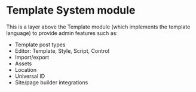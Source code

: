 # Template System module

This is a layer above the Template module (which implements the template language) to provide admin features such as:

- Template post types
- Editor: Template, Style, Script, Control 
- Import/export
- Assets
- Location
- Universal ID
- Site/page builder integrations
